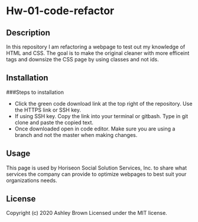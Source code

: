 # Hw-01-code-refactor

## Description

In this repository I am refactoring a webpage to test out my knowledge of HTML and CSS. 
The goal is to make the original cleaner with more efficeint tags and downsize the CSS page by using classes and not ids. 


## Installation 

###Steps to installation
* Click the green code download link at the top right of the repository. Use the HTTPS link or SSH key.
* If using SSH key. Copy the link into your terminal or gitbash. Type in git clone and paste the copied text. 
* Once downloaded open in code editor. Make sure you are using a branch and not the master when making changes. 




## Usage 

This page is used by  Horiseon Social Solution Services, Inc. to share what services the company can provide to optimize webpages to best suit your organizations needs. 


## License 


Copyright (c) 2020 Ashley Brown 
Licensed under the MIT license. 